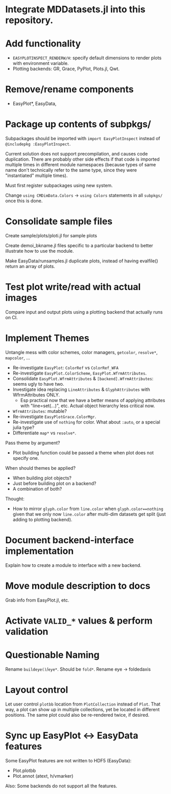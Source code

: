 # Integrate MDDatasets.jl into this repository.

# Add functionality
 - `EASYPLOTINSPECT_RENDERW/H`: specify default dimensions to render plots with environment variable.
 - Plotting backends: GR, Grace, PyPlot, Plots.jl, Qwt.

# Remove/rename components
 - EasyPlot\*, EasyData, 

# Package up contents of subpkgs/
Subpackages should be imported with `import EasyPlotInspect` instead of `@includepkg :EasyPlotInspect`.

Current solution does not support precompilation, and causes code duplication.  There are probably other side effects if that code is imported multiple times in different module namespaces (because types of same name don't technically refer to the same type, since they were "instantiated" multiple times).

Must first register subpackages using new system.

Change `using CMDimData.Colors` -> `using Colors` statements in all `subpkgs/` once this is done.

# Consolidate sample files

Create sample/plots/ploti.jl for sample plots

Create demoi_bkname.jl files specific to a particular backend to better illustrate how to use the module.

Make EasyData/runsamples.jl duplicate plots, instead of having evalfile() return an array of plots.

# Test plot write/read with actual images

Compare input and output plots using a plotting backend that actually runs on CI.

# Implement Themes
Untangle mess with color schemes, color managers, `getcolor`, `resolve*`, `mapcolor`, ...

 - Re-investigate `EasyPlot`: `ColorRef` vs `ColorRef_WFA`
 - Re-investigate `EasyPlot.ColorScheme`, `EasyPlot.WfrmAttributes`.
 - Consolidate `EasyPlot.WfrmAttributes` & `[backend].WfrmAttributes`: seems ugly to have two.
 - Investigate idea replacing `LineAttributes` & `GlyphAttributes` with WfrmAttributes ONLY.
   - Esp practical now that we have a better means of applying attributes with "line=set(...)", etc. Actual object hierarchy less critical now.
 - `WfrmAttributes`: mutable?
 - Re-investigate `EasyPlotGrace.ColorMgr`.
 - Re-investigate use of `nothing` for color. What about `:auto`, or a special julia type?
 - Differentiate `map*` vs `resolve*`.

Pass theme by argument?
 - Plot building function could be passed a theme when plot does not specify one.

When should themes be applied?
 - When building plot objects?
 - Just before building plot on a backend?
 - A combination of both?

Thought:
 - How to mirror `glyph.color` from `line.color` when `glyph.color==nothing` given that we
only now `line.color` after multi-dim datasets get split (just adding to plotting backend).

# Document backend-interface implementation
Explain how to create a module to interface with a new backend.

# Move module description to docs
Grab info from EasyPlot.jl, etc.

# Activate `VALID_*` values & perform validation

# Questionable Naming
Rename `buildeye()`/`eye*`. Should be `fold*`.
Rename eye -> foldedaxis

# Layout control
Let user control `plotbb` location from `PlotCollection` instead of `Plot`.
That way, a plot can show up in multiple collections, yet be located in different
positions. The same plot could also be re-rendered twice, if desired.

# Sync up EasyPlot <-> EasyData features
Some EasyPlot features are not written to HDF5 (EasyData):
 - Plot.plotbb
 - Plot.annot (atext, h/vmarker)

Also: Some backends do not support all the features.
